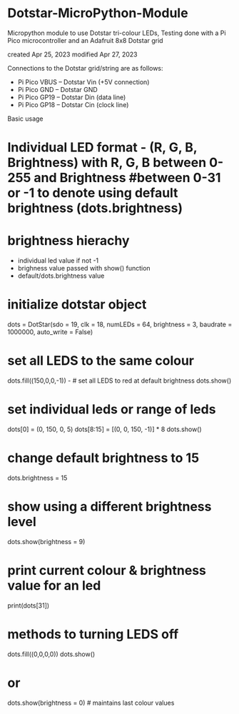 # Dotstar-MicroPython-Module
Micropython module to use Dotstar tri-colour LEDs, Testing done with a Pi Pico microcontroller and an Adafruit 8x8 Dotstar grid

created Apr 25, 2023
modified Apr 27, 2023

Connections to the Dotstar grid/string are as follows:
- Pi Pico VBUS – Dotstar Vin (+5V connection)
- Pi Pico GND – Dotstar GND
- Pi Pico GP19 – Dotstar Din (data line)
- Pi Pico GP18 – Dotstar Cin (clock line)

Basic usage

# Individual LED format - (R, G, B, Brightness) with R, G, B between 0-255 and Brightness #between 0-31 or -1 to denote using default brightness (dots.brightness)

# brightness hierachy 
- individual led value if not -1
- brighness value passed with show() function
- default/dots.brightness value 

# initialize dotstar object
dots = DotStar(sdo = 19, clk = 18, numLEDs = 64, brightness = 3,  baudrate = 1000000, auto_write = False)
    
# set all LEDS to the same colour
dots.fill((150,0,0,-1)) - # set all LEDS to red at default brightness
dots.show()   
    
# set individual leds or range of leds
dots[0] = (0, 150, 0, 5)
dots[8:15] = [(0, 0, 150, -1)] * 8 
dots.show()  
        
 # change default brightness to 15
 dots.brightness = 15 

# show using a different brightness level
dots.show(brightness = 9)  
  
# print current colour & brightness value for an led
print(dots[31])    
    
# methods to turning LEDS off
dots.fill((0,0,0,0))
dots.show()
# or     
dots.show(brightness = 0) # maintains last colour values
